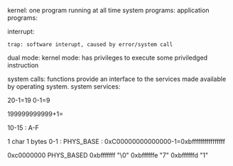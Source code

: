 kernel: one program running at all time
system programs:
application programs:

interrupt:

    trap: software interupt, caused by error/system call

dual mode:
    kernel mode: has privileges to execute some priviledged instruction

system calls: functions provide an interface to the services made available by operating system.
system services:


20-1=19
0-1=9

199999999999+1=


10-15 : A-F

1 char  1 bytes
0-1 : 
PHYS_BASE : 0xC00000000000000-1=0xbffffffffffffffff

0xc0000000   PHYS_BASED
0xbfffffff    "\0"
0xbffffffe    "7"
0xbffffffd    "1"

